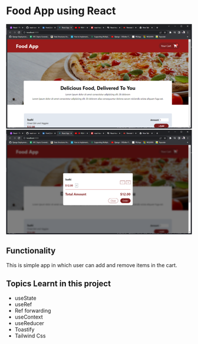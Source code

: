 # Food App using React

![Project Image](1.png)
![Project Image](2.png)

## Functionality

This is simple app in which user can add and remove items in the cart.

## Topics Learnt in this project

- useState
- useRef
- Ref forwarding
- useContext
- useReducer
- Toastify
- Tailwind Css
